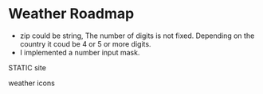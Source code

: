 # Weather Roadmap

- zip could be string, The number of digits is not fixed. Depending on the country it coud be 4 or 5 or more digits.
- I implemented a number input mask.

STATIC site

weather icons

